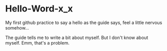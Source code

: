 # Hello-Word-x_x
My first github practice to say a hello as the guide says, feel a little nervous somehow...

The guide tells me to write a bit about myself.
But I don't know about myself.
Emm, that's a problem.
